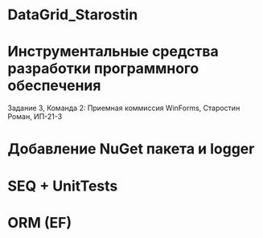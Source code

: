 # DataGrid_Starostin
# Инструментальные средства разработки программного обеспечения
Задание 3, Команда 2: Приемная коммиссия WinForms, Старостин Роман, ИП-21-3
# Добавление NuGet пакета и logger
# SEQ + UnitTests
# ORM (EF)
